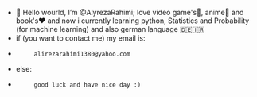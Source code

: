 - 🤟 Hello wourld, I’m @AlyrezaRahimi;
love video game's💜, anime🖤 and book's❤️
and now i currently learning python, Statistics and Probability (for machine learning)
and also german language 🇩🇪🇮🇷
-  if (you want to contact me) my email is:
-          alirezarahimi1380@yahoo.com
-  else:
-          good luck and have nice day :)

<!---
AlyrezaRahimi/AlyrezaRahimi is a ✨ special ✨ repository because its `README.md` (this file) appears on your GitHub profile.
You can click the Preview link to take a look at your changes.
--->
